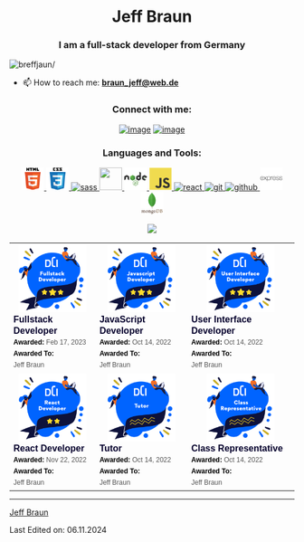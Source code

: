 <h1 align="center">Jeff Braun</h1>

<h3 align="center">I am a full-stack developer from Germany</h3>

<p align="left"> <img src=https://komarev.com/ghpvc/?username=breffjaun alt=breffjaun/> </p>

- 📫 How to reach me: **braun_jeff@web.de**

<h3 align="center">Connect with me:</h3>
<div align="center">

[![image](https://img.shields.io/badge/LinkedIn-0077B5?style=for-the-badge&logo=linkedin&logoColor=white)](https://www.linkedin.com/in/jeff-braun-0959091a4/)
[![image](https://img.shields.io/badge/xing-%23006567.svg?style=for-the-badge&logo=xing&logoColor=white)](https://www.xing.com/profile/Jeff_Braun2/cv)
  
</div>

<h3 align="center">Languages and Tools:</h3>

<p align="center"> 
  <a href="https://www.w3.org/html/" target="_blank"> 
    <img src="https://raw.githubusercontent.com/devicons/devicon/master/icons/html5/html5-original-wordmark.svg" alt="html5" width="40" height="40"/> 
  </a>
  
  <a href="https://www.w3schools.com/css/" target="_blank"> 
    <img src="https://raw.githubusercontent.com/devicons/devicon/master/icons/css3/css3-original-wordmark.svg" alt="css3" width="40" height="40"/> 
  </a>
  
  <a href="https://www.w3schools.com/sass/default.php" target="_blank"> 
    <img src="https://cdn.jsdelivr.net/gh/devicons/devicon/icons/sass/sass-original.svg"alt="sass" width="40" height="40"/>
  </a>
  
  <a href="https://www.w3schools.com/bootstrap/" target="_blank"> 
    <img src="https://cdn.jsdelivr.net/gh/devicons/devicon/icons/bootstrap/bootstrap-plain-wordmark.svg" width="40" height="40"/>
  </a>
  
  <a href="https://nodejs.org" target="_blank"> 
    <img src="https://raw.githubusercontent.com/devicons/devicon/master/icons/nodejs/nodejs-original-wordmark.svg" alt="nodejs" width="40" height="40"/>
  </a>
      
  <a href="https://developer.mozilla.org/en-US/docs/Web/JavaScript" target="_blank"> 
    <img src="https://raw.githubusercontent.com/devicons/devicon/master/icons/javascript/javascript-original.svg" alt="javascript" width="40" height="40"/> 
  </a> 
  
  <a href="https://www.w3schools.com/react/default.asp" target="_blank"> 
    <img src="https://cdn.jsdelivr.net/gh/devicons/devicon/icons/react/react-original-wordmark.svg" alt="react" width="40" height="40"/>
  </a>

  <a href="https://git-scm.com/" target="_blank"> 
    <img src="https://www.vectorlogo.zone/logos/git-scm/git-scm-icon.svg" alt="git" width="40" height="40"/> 
  </a>
  
  <a href="https://www.w3schools.com/git/git_remote_getstarted.asp?remote=github" target="_blank"> 
    <img src="https://cdn.jsdelivr.net/gh/devicons/devicon/icons/github/github-original-wordmark.svg" alt="github" width="40" height="40" /> 
  </a> 
  
  <a href="https://expressjs.com" target="_blank"> 
    <img src="https://raw.githubusercontent.com/devicons/devicon/master/icons/express/express-original-wordmark.svg" alt="express" width="40" height="40"/> 
  </a>
  
  <a href="https://www.mongodb.com/" target="_blank"> 
    <img src="https://raw.githubusercontent.com/devicons/devicon/master/icons/mongodb/mongodb-original-wordmark.svg" alt="mongodb" width="40" height="40"/> 
  </a>
    
</p>

<p align= "center">
  <img height= "150" src="https://github-readme-stats.vercel.app/api/top-langs/?username=breffjaun&theme=react&layout=compact" />
</p>

<table align="center" style="flexbox">
  <tr>
    <td>
      <div align="center" class="badgr-badge" style="font-family: Helvetica, Roboto, &quot;Segoe UI&quot;, Calibri, sans-serif;">
        <a href="https://api.eu.badgr.io/public/assertions/PG7CLUDTSaeIILOvi_dEIA?identity__email=braun_jeff%40web.de">
          <img width="120px" height="120px" src="./assets/fullstack_developer.png">
        </a>
        <p class="badgr-badge-name" style="hyphens: auto; overflow-wrap: break-word; word-wrap: break-word;margin: 0; font-size: 16px; font-weight: 600; font-style: normal; font-stretch: normal; line-height: 1.25; letter-spacing: normal; text-align: left; color: #05012c;">Fullstack Developer</p>
        <p class="badgr-badge-date" style="margin: 0; font-size: 12px; font-style: normal; font-stretch: normal; line-height: 1.67; letter-spacing: normal; text-align: left; color: #555555;"><strong style="font-size: 12px; font-weight: bold; font-style: normal; font-stretch: normal; line-height: 1.67; letter-spacing: normal; text-align: left; color: #000;">Awarded:</strong> Feb 17, 2023</p>
        <p class="badgr-badge-recipient" style="margin: 0; font-size: 12px; font-style: normal; font-stretch: normal; line-height: 1.67; letter-spacing: normal; text-align: left; color: #555555;"><strong style="font-size: 12px; font-weight: bold; font-style: normal; font-stretch: normal; line-height: 1.67; letter-spacing: normal; text-align: left; color: #000;">Awarded To:</strong><span style="display: block;"> Jeff Braun</span></p>
       </div>    
    </td>
    <td>
      <div align="center" class="badgr-badge" style="font-family: Helvetica, Roboto, &quot;     Segoe UI&quot;, Calibri, sans-serif;">
        <a href="https://api.badgr.io/public/assertions/KXD7ng5RSYSufz8nu_hAGQ?identity__email=braun_jeff%40web.de">
          <img width="120px" height="120px" src="./assets/javascript_developer.png">
        </a>
        <p class="badgr-badge-name" style="hyphens: auto; overflow-wrap: break-word; word-wrap: break-word;margin: 0; font-size: 16px; font-weight: 600; font-style: normal; font-stretch: normal; line-height: 1.25; letter-spacing: normal; text-align: left; color: #05012c;">JavaScript Developer</p>
        <p class="badgr-badge-date" style="margin: 0; font-size: 12px; font-style: normal; font-stretch: normal; line-height: 1.67; letter-spacing: normal; text-align: left; color: #555555;"><strong style="font-size: 12px; font-weight: bold; font-style: normal; font-stretch: normal; line-height: 1.67; letter-spacing: normal; text-align: left; color: #000;">Awarded:</strong> Oct 14, 2022</p>
        <p class="badgr-badge-recipient" style="margin: 0; font-size: 12px; font-style: normal; font-stretch: normal; line-height: 1.67; letter-spacing: normal; text-align: left; color: #555555;"><strong style="font-size: 12px; font-weight: bold; font-style: normal; font-stretch: normal; line-height: 1.67; letter-spacing: normal; text-align: left; color: #000;">Awarded To:</strong><span style="display: block;"> Jeff Braun</span></p>
      </div>
    </td>
    <td>
      <div align="center" class="badgr-badge" style="font-family: Helvetica, Roboto, &quot;Segoe UI&quot;, Calibri, sans-serif;">
        <a href="https://api.eu.badgr.io/public/assertions/ed6n6xw5QQerO2NTGKW_Zw?identity__email=braun_jeff%40web.de">
        <img width="120px" height="120px" src="./assets/user-interface_developer.png">
        </a>
        <p class="badgr-badge-name" style="hyphens: auto; overflow-wrap: break-word; word-wrap: break-word;margin: 0; font-size: 16px; font-weight: 600; font-style: normal; font-stretch: normal; line-height: 1.25; letter-spacing: normal; text-align: left; color: #05012c;">User Interface Developer</p>
        <p class="badgr-badge-date" style="margin: 0; font-size: 12px; font-style: normal; font-stretch: normal; line-height: 1.67; letter-spacing: normal; text-align: left; color: #555555;"><strong style="font-size: 12px; font-weight: bold; font-style: normal; font-stretch: normal; line-height: 1.67; letter-spacing: normal; text-align: left; color: #000;">Awarded:</strong> Oct 14, 2022</p>
        <p class="badgr-badge-recipient" style="margin: 0; font-size: 12px; font-style: normal; font-stretch: normal; line-height: 1.67; letter-spacing: normal; text-align: left; color: #555555;"><strong style="font-size: 12px; font-weight: bold; font-style: normal; font-stretch: normal; line-height: 1.67; letter-spacing: normal; text-align: left; color: #000;">Awarded To:</strong><span style="display: block;"> Jeff Braun</span></p>
      </div>
    </td>
  </tr>
  <tr>
    <td>
      <div align="center" class="badgr-badge" style="font-family: Helvetica, Roboto, &quot;Segoe UI&quot;, Calibri, sans-serif;">
        <a href="https://api.eu.badgr.io/public/assertions/dNSyW9EmQKOq-4qXdotkyQ?identity__email=braun_jeff%40web.de">
          <img width="120px" height="120px" src="./assets/react_developer.png">
          </a>
        <p class="badgr-badge-name" style="hyphens: auto; overflow-wrap: break-word; word-wrap: break-word;margin: 0; font-size: 16px; font-weight: 600; font-style: normal; font-stretch: normal; line-height: 1.25; letter-spacing: normal; text-align: left; color: #05012c;">React Developer</p>
        <p class="badgr-badge-date" style="margin: 0; font-size: 12px; font-style: normal; font-stretch: normal; line-height: 1.67; letter-spacing: normal; text-align: left; color: #555555;"><strong style="font-size: 12px; font-weight: bold; font-style: normal; font-stretch: normal; line-height: 1.67; letter-spacing: normal; text-align: left; color: #000;">Awarded:</strong> Nov 22, 2022</p>
        <p class="badgr-badge-recipient" style="margin: 0; font-size: 12px; font-style: normal; font-stretch: normal; line-height: 1.67; letter-spacing: normal; text-align: left; color: #555555;"><strong style="font-size: 12px; font-weight: bold; font-style: normal; font-stretch: normal; line-height: 1.67; letter-spacing: normal; text-align: left; color: #000;">Awarded To:</strong><span style="display: block;"> Jeff Braun</span></p>
      </div>
    </td>
    <td>
      <div align="center" class="badgr-badge" style="font-family: Helvetica, Roboto, &quot;Segoe UI&quot;, Calibri, sans-serif;">
        <a href="https://api.eu.badgr.io/public/assertions/hLmSmY6tSci8HnYvY2I0kg?identity__email=braun_jeff%40web.de">
          <img width="120px" height="120px" src="./assets/tutor.png">
        </a>
        <p class="badgr-badge-name" style="hyphens: auto; overflow-wrap: break-word; word-wrap: break-word;margin: 0; font-size: 16px; font-weight: 600; font-style: normal; font-stretch: normal; line-height: 1.25; letter-spacing: normal; text-align: left; color: #05012c;">Tutor</p>
        <p class="badgr-badge-date" style="margin: 0; font-size: 12px; font-style: normal; font-stretch: normal; line-height: 1.67; letter-spacing: normal; text-align: left; color: #555555;"><strong style="font-size: 12px; font-weight: bold; font-style: normal; font-stretch: normal; line-height: 1.67; letter-spacing: normal; text-align: left; color: #000;">Awarded:</strong> Oct 14, 2022</p>
        <p class="badgr-badge-recipient" style="margin: 0; font-size: 12px; font-style: normal; font-stretch: normal; line-height: 1.67; letter-spacing: normal; text-align: left; color: #555555;"><strong style="font-size: 12px; font-weight: bold; font-style: normal; font-stretch: normal; line-height: 1.67; letter-spacing: normal; text-align: left; color: #000;">Awarded To:</strong><span style="display: block;"> Jeff Braun</span></p>
      </div>
    </td>
    <td>
      <div align="center" class="badgr-badge" style="font-family: Helvetica, Roboto, &quot;Segoe UI&quot;, Calibri, sans-serif;">
        <a href="https://api.eu.badgr.io/public/assertions/7eEsjh6NSZSNIOq3IVDhYA?identity__email=braun_jeff%40web.de">
          <img width="120px" height="120px" src="./assets/class_representative.png">
        </a>
        <p class="badgr-badge-name" style="hyphens: auto; overflow-wrap: break-word; word-wrap: break-word;margin: 0; font-size: 16px; font-weight: 600; font-style: normal; font-stretch: normal; line-height: 1.25; letter-spacing: normal; text-align: left; color: #05012c;">Class Representative</p>
        <p class="badgr-badge-date" style="margin: 0; font-size: 12px; font-style: normal; font-stretch: normal; line-height: 1.67; letter-spacing: normal; text-align: left; color: #555555;"><strong style="font-size: 12px; font-weight: bold; font-style: normal; font-stretch: normal; line-height: 1.67; letter-spacing: normal; text-align: left; color: #000;">Awarded:</strong> Oct 14, 2022</p>
        <p class="badgr-badge-recipient" style="margin: 0; font-size: 12px; font-style: normal; font-stretch: normal; line-height: 1.67; letter-spacing: normal; text-align: left; color: #555555;"><strong style="font-size: 12px; font-weight: bold; font-style: normal; font-stretch: normal; line-height: 1.67; letter-spacing: normal; text-align: left; color: #000;">Awarded To:</strong><span style="display: block;"> Jeff Braun</span></p>
      </div> 
    </td>
  </tr>
</table>




------

[Jeff Braun](https://github.com/breffjaun)

Last Edited on: 06.11.2024
